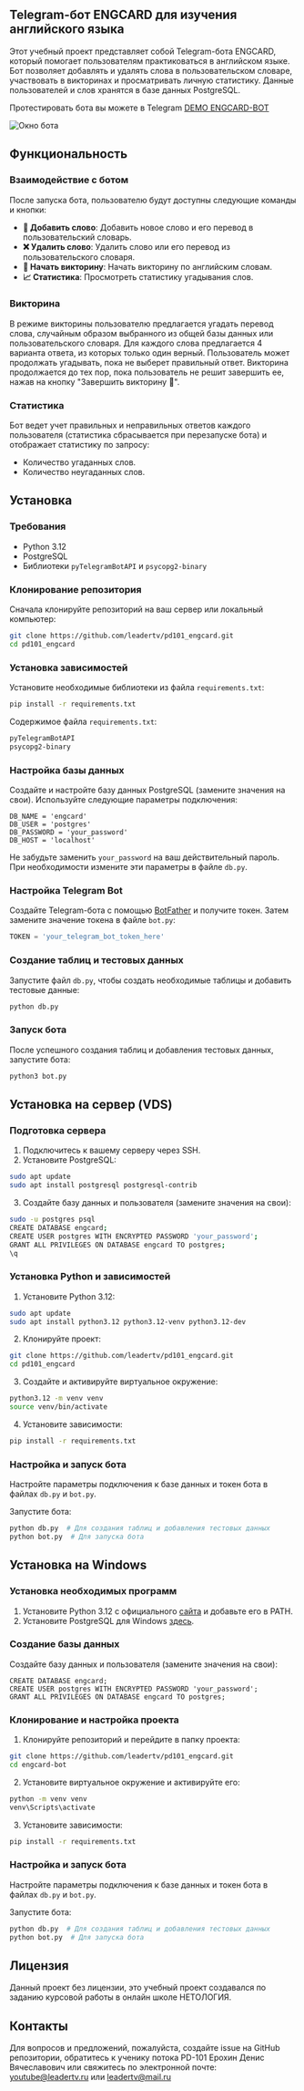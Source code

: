 ## Telegram-бот ENGCARD для изучения английского языка

Этот учебный проект представляет собой Telegram-бота ENGCARD, который помогает пользователям практиковаться в английском языке. Бот позволяет добавлять и удалять слова в пользовательском словаре, участвовать в викторинах и просматривать личную статистику. Данные пользователей и слов хранятся в базе данных PostgreSQL.

Протестировать бота вы можете в Telegram [DEMO ENGCARD-BOT](https://t.me/pd101_engcard_bot)

![Окно бота](https://i.imgur.com/yFwrROn.png)

## Функциональность

### Взаимодействие с ботом
После запуска бота, пользователю будут доступны следующие команды и кнопки:

- **📗 Добавить слово**: Добавить новое слово и его перевод в пользовательский словарь.
- **❌ Удалить слово**: Удалить слово или его перевод из пользовательского словаря.
- **🎲 Начать викторину**: Начать викторину по английским словам.
- **📈 Статистика**: Просмотреть статистику угадывания слов.

### Викторина
В режиме викторины пользователю предлагается угадать перевод слова, случайным образом выбранного из общей базы данных или пользовательского словаря. Для каждого слова предлагается 4 варианта ответа, из которых только один верный. Пользователь может продолжать угадывать, пока не выберет правильный ответ. Викторина продолжается до тех пор, пока пользователь не решит завершить ее, нажав на кнопку "Завершить викторину 🚫".

### Статистика
Бот ведет учет правильных и неправильных ответов каждого пользователя (статистика сбрасывается при перезапуске бота) и отображает статистику по запросу:

- Количество угаданных слов.
- Количество неугаданных слов.

## Установка

### Требования

- Python 3.12
- PostgreSQL
- Библиотеки `pyTelegramBotAPI` и `psycopg2-binary`

### Клонирование репозитория

Сначала клонируйте репозиторий на ваш сервер или локальный компьютер:

```sh
git clone https://github.com/leadertv/pd101_engcard.git
cd pd101_engcard
```

### Установка зависимостей

Установите необходимые библиотеки из файла `requirements.txt`:

```sh
pip install -r requirements.txt
```

Содержимое файла `requirements.txt`:

```txt
pyTelegramBotAPI
psycopg2-binary
```

### Настройка базы данных

Создайте и настройте базу данных PostgreSQL (замените значения на свои). Используйте следующие параметры подключения:

```plaintext
DB_NAME = 'engcard'
DB_USER = 'postgres'
DB_PASSWORD = 'your_password'
DB_HOST = 'localhost'
```

Не забудьте заменить `your_password` на ваш действительный пароль. При необходимости измените эти параметры в файле `db.py`.

### Настройка Telegram Bot

Создайте Telegram-бота с помощью [BotFather](https://t.me/BotFather) и получите токен. Затем замените значение токена в файле `bot.py`:

```python
TOKEN = 'your_telegram_bot_token_here'
```

### Создание таблиц и тестовых данных

Запустите файл `db.py`, чтобы создать необходимые таблицы и добавить тестовые данные:

```sh
python db.py
```

### Запуск бота

После успешного создания таблиц и добавления тестовых данных, запустите бота:

```sh
python3 bot.py
```

## Установка на сервер (VDS)

### Подготовка сервера

1. Подключитесь к вашему серверу через SSH.
2. Установите PostgreSQL:

```sh
sudo apt update
sudo apt install postgresql postgresql-contrib
```

3. Создайте базу данных и пользователя (замените значения на свои):

```sh
sudo -u postgres psql
CREATE DATABASE engcard;
CREATE USER postgres WITH ENCRYPTED PASSWORD 'your_password';
GRANT ALL PRIVILEGES ON DATABASE engcard TO postgres;
\q
```

### Установка Python и зависимостей

1. Установите Python 3.12:

```sh
sudo apt update
sudo apt install python3.12 python3.12-venv python3.12-dev
```

2. Клонируйте проект:

```sh
git clone https://github.com/leadertv/pd101_engcard.git
cd pd101_engcard
```

3. Создайте и активируйте виртуальное окружение:

```sh
python3.12 -m venv venv
source venv/bin/activate
```

4. Установите зависимости:

```sh
pip install -r requirements.txt
```

### Настройка и запуск бота

Настройте параметры подключения к базе данных и токен бота в файлах `db.py` и `bot.py`.

Запустите бота:

```sh
python db.py  # Для создания таблиц и добавления тестовых данных
python bot.py  # Для запуска бота
```

## Установка на Windows

### Установка необходимых программ

1. Установите Python 3.12 с официального [сайта](https://www.python.org/) и добавьте его в PATH.
2. Установите PostgreSQL для Windows [здесь](https://www.postgresql.org/download/windows/).

### Создание базы данных

Создайте базу данных и пользователя (замените значения на свои):

```plaintext
CREATE DATABASE engcard;
CREATE USER postgres WITH ENCRYPTED PASSWORD 'your_password';
GRANT ALL PRIVILEGES ON DATABASE engcard TO postgres;
```

### Клонирование и настройка проекта

1. Клонируйте репозиторий и перейдите в папку проекта:

```sh
git clone https://github.com/leadertv/pd101_engcard.git
cd engcard-bot
```

2. Установите виртуальное окружение и активируйте его:

```sh
python -m venv venv
venv\Scripts\activate
```

3. Установите зависимости:

```sh
pip install -r requirements.txt
```

### Настройка и запуск бота

Настройте параметры подключения к базе данных и токен бота в файлах `db.py` и `bot.py`.

Запустите бота:

```sh
python db.py  # Для создания таблиц и добавления тестовых данных
python bot.py  # Для запуска бота
```

## Лицензия

Данный проект без лицензии, это учебный проект создавался по заданию курсовой работы в онлайн школе НЕТОЛОГИЯ.

## Контакты

Для вопросов и предложений, пожалуйста, создайте issue на GitHub репозитории, обратитесь к ученику потока PD-101 Ерохин Денис Вячеславович или свяжитесь по электронной почте: youtube@leadertv.ru или leadertv@mail.ru
